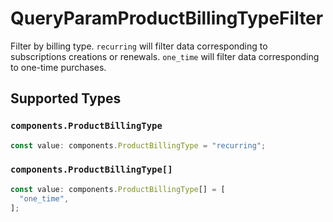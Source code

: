 # QueryParamProductBillingTypeFilter

Filter by billing type. `recurring` will filter data corresponding to subscriptions creations or renewals. `one_time` will filter data corresponding to one-time purchases.


## Supported Types

### `components.ProductBillingType`

```typescript
const value: components.ProductBillingType = "recurring";
```

### `components.ProductBillingType[]`

```typescript
const value: components.ProductBillingType[] = [
  "one_time",
];
```

